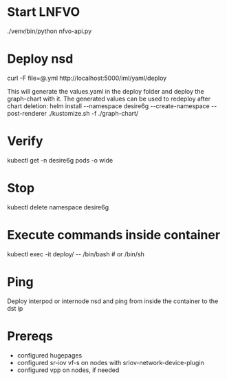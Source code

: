 # Start LNFVO
./venv/bin/python nfvo-api.py

# Deploy nsd
curl -F file=@<nsd-name>.yml http://localhost:5000/iml/yaml/deploy

This will generate the values.yaml in the deploy folder and deploy the graph-chart with it.
The generated values can be used to redeploy after chart deletion:
helm install --namespace desire6g --create-namespace <release-name> --post-renderer ./kustomize.sh -f <values-path> ./graph-chart/

# Verify
kubectl get -n desire6g pods -o wide

# Stop
kubectl delete namespace desire6g

# Execute commands inside container
kubectl exec -it deploy/<name> -- /bin/bash # or /bin/sh

# Ping
Deploy interpod or internode nsd and ping from inside the container to the dst ip

# Prereqs
* configured hugepages
* configured sr-iov vf-s on nodes with sriov-network-device-plugin
* configured vpp on nodes, if needed
